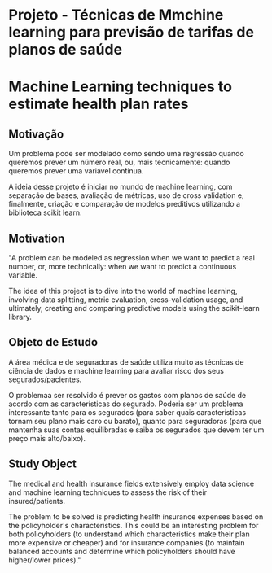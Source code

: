 # <a>Projeto - Técnicas de Mmchine learning para previsão de tarifas de planos de saúde</a>
# <a>Machine Learning techniques to estimate health plan rates</a>

## <a> Motivação </a>

Um problema pode ser modelado como sendo uma regressão quando queremos prever um número real, ou, mais tecnicamente: quando queremos prever uma variável contínua.

A ideia desse projeto é iniciar no mundo de machine learning, com separação de bases, avaliação de métricas, uso de cross validation e, finalmente, criação e comparação de modelos preditivos utilizando a biblioteca scikit learn.

## <a> Motivation </a>
"A problem can be modeled as regression when we want to predict a real number, or, more technically: when we want to predict a continuous variable.

The idea of this project is to dive into the world of machine learning, involving data splitting, metric evaluation, cross-validation usage, and ultimately, creating and comparing predictive models using the scikit-learn library. 

## <a> Objeto de Estudo </a>

A área médica e de seguradoras de saúde utiliza muito as técnicas de ciência de dados e machine learning para avaliar risco dos seus segurados/pacientes. 

O problemaa ser resolvido é prever os gastos com planos de saúde de acordo com as características do segurado. Poderia ser um problema interessante tanto para os segurados (para saber quais características tornam seu plano mais caro ou barato), quanto para seguradoras (para que mantenha suas contas equilibradas e saiba os segurados que devem ter um preço mais alto/baixo).

## <a> Study Object </a>

The medical and health insurance fields extensively employ data science and machine learning techniques to assess the risk of their insured/patients.

The problem to be solved is predicting health insurance expenses based on the policyholder's characteristics. This could be an interesting problem for both policyholders (to understand which characteristics make their plan more expensive or cheaper) and for insurance companies (to maintain balanced accounts and determine which policyholders should have higher/lower prices)."